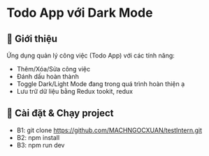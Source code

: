# Todo App với Dark Mode


## 📌 Giới thiệu
Ứng dụng quản lý công việc (Todo App) với các tính năng:
- Thêm/Xóa/Sửa công việc
- Đánh dấu hoàn thành
- Toggle Dark/Light Mode đang trong quá trình hoàn thiện ạ
- Lưu trữ dữ liệu bằng Redux tookit, redux

## 🚀 Cài đặt & Chạy project

- B1: git clone https://github.com/MACHNGOCXUAN/testIntern.git
- B2: npm install
- B3: npm run dev
